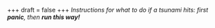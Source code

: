 
+++
draft = false
+++
_Instructions for what to do if a tsunami hits: first **panic**, then **run this way!**_
